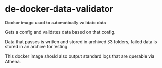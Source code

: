 # de-docker-data-validator
Docker image used to automatically validate data 

Gets a config and validates data based on that config.

Data that passes is written and stored in archived S3 folders, failed data is stored in an archive for testing. 

This docker image should also output standard logs that are querable via Athena.
